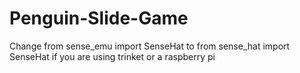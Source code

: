 # Penguin-Slide-Game


Change 
from sense_emu import SenseHat
to
from sense_hat import SenseHat
if you are using trinket or a raspberry pi
